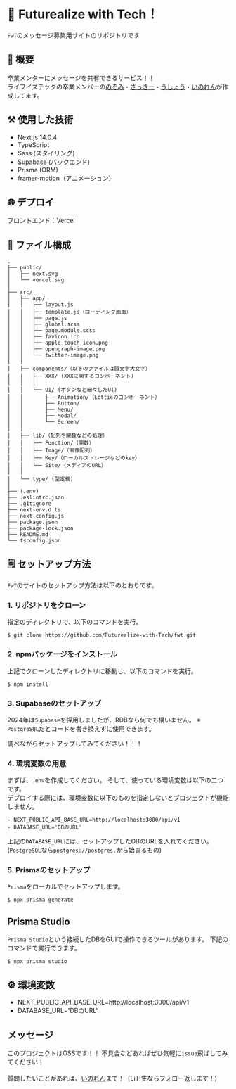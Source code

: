 # 🥰 Futurealize with Tech！
`FwT`のメッセージ募集用サイトのリポジトリです

## 🤩 概要
卒業メンターにメッセージを共有できるサービス！！
<br/>
ライフイズテックの卒業メンバーの[のぞみ](https://twitter.com/lit_n59)・[さっきー](https://twitter.com/am2525nyan)・[うしょう](https://twitter.com/usyou081)・[いのれん](https://twitter.com/inoren_lit)が作成してます。

## ⚒️ 使用した技術

- Next.js 14.0.4
- TypeScript
- Sass (スタイリング)
- Supabase (バックエンド)
- Prisma (ORM)
- framer-motion（アニメーション）

## 🌐 デプロイ
フロントエンド：Vercel

## 📁 ファイル構成
    .
    ├── public/
    │   ├── next.svg
    │   └── vercel.svg
    │
    ├── src/
    │   ├── app/
    │   │   ├── layout.js
    │   │   ├── template.js（ローディング画面）
    │   │   ├── page.js
    │   │   ├── global.scss
    │   │   ├── page.module.scss
    │   │   ├── favicon.ico
    │   │   ├── apple-touch-icon.png
    │   │   ├── opengraph-image.png
    │   │   └── twitter-image.png
    │   │
    │   ├── components/（以下のファイルは頭文字大文字）
    │   │   ├── XXX/ (XXXに関するコンポーネント)
    │   │   │
    │   │   └── UI/ (ボタンなど細々したUI)
    │   │       ├── Animation/（Lottieのコンポーネント）
    │   │       ├── Button/
    │   │       ├── Menu/
    │   │       ├── Modal/
    │   │       └── Screen/
    │   │
    │   ├── lib/（配列や関数などの処理）
    │   │   ├── Function/（関数）
    │   │   ├── Image/（画像配列）
    │   │   ├── Key/（ローカルストレージなどのkey）
    │   │   └── Site/（メディアのURL）
    │   │
    │   └── type/ (型定義)
    │
    ├── (.env)
    ├── .eslintrc.json
    ├── .gitignore
    ├── next-env.d.ts
    ├── next.config.js
    ├── package.json
    ├── package-lock.json
    ├── README.md
    └── tsconfig.json

## 🗒️ セットアップ方法
`FwT`のサイトのセットアップ方法は以下のとおりです。
### 1. リポジトリをクローン
指定のディレクトリで、以下のコマンドを実行。

    $ git clone https://github.com/Futurealize-with-Tech/fwt.git

### 2. npmパッケージをインストール
上記でクローンしたディレクトリに移動し、以下のコマンドを実行。

    $ npm install

### 3. Supabaseのセットアップ
2024年は`Supabase`を採用しましたが、RDBなら何でも構いません。
※ `PostgreSQL`だとコードを書き換えずに使用できます。

調べながらセットアップしてみてください！！！

### 4. 環境変数の用意
まずは、`.env`を作成してください。
そして、使っている環境変数は以下の二つです。
<br/>
デプロイする際には、環境変数に以下のものを指定しないとプロジェクトが機能しません。

```
- NEXT_PUBLIC_API_BASE_URL=http://localhost:3000/api/v1
- DATABASE_URL='DBのURL'
```
上記の`DATABASE_URL`には、セットアップしたDBのURLを入れてください。(`PostgreSQL`なら`postgres://postgres.`から始まるもの)

### 5. Prismaのセットアップ
`Prisma`をローカルでセットアップします。

    $ npx prisma generate

## Prisma Studio
`Prisma Studio`という接続したDBをGUIで操作できるツールがあります。
下記のコマンドで実行できます。

    $ npx prisma studio

## ⚙️ 環境変数
- NEXT_PUBLIC_API_BASE_URL=http://localhost:3000/api/v1
- DATABASE_URL='DBのURL'

## メッセージ
このプロジェクトはOSSです！！
不具合などあればぜひ気軽に`issue`飛ばしてみてください！
<br />
<br />
質問したいことがあれば、[いのれん](https://twitter.com/inoren_lit)まで！（LiT!生ならフォロー返します！)
